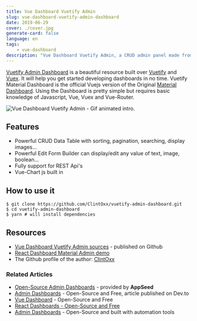 ```yaml
---
title: Vue Dashboard Vuetify Admin
slug: vue-dashboard-vuetify-admin-dashboard
date: 2019-06-29
cover: ./cover.jpg
generate-card: false
language: en
tags:
    - vue-dashboard
description: "Vue Dashboard Vuetify Admin, a CRUD admin panel made from Vue js and Vuetify. The source code is published on Github."
---
```


[Vuetify Admin Dashboard](https://github.com/ClintOxx/vuetify-admin-dashboard) is a beautiful resource built over [Vuetify](https://vuetifyjs.com/en/) and [Vuex](https://vuex.vuejs.org/installation.html). It will help you get started developing dashboards in no time. 
Vuetify Material Dashboard is the official Vuejs version of the Original [Material Dashboard](https://www.creative-tim.com/product/material-dashboard). 
Using the Dashboard is pretty simple but requires basic knowledge of Javascript, Vue, Vuex and Vue-Router.

![Vue Dashboard Vuetify Admin - Gif animated intro.](https://github.com/ClintOxx/vuetify-admin-dashboard/raw/master/2019-04-05_22-31-17.gif)

## Features
- Powerful CRUD Data Table with sorting, pagination, searching, display images...
- Powerful Edit Form Builder can display/edit any value of text, image, boolean...
- Fully support for REST Api's
- Vue-Chart js built in

## How to use it

```
$ git clone https://github.com/ClintOxx/vuetify-admin-dashboard.git
$ cd vuetify-admin-dashboard
$ yarn # will install dependencies
```

## Resources

- [Vue Dashboard Vuetify Admin sources](https://github.com/ClintOxx/vuetify-admin-dashboard) - published on Github
- [React Dashboard Material Admin demo](https://clintoxx.github.io/vuetify-admin-dashboard/)
- The Github profile of the author: [ClintOxx](https://github.com/ClintOxx)
 
### Related Articles

- [Open-Source Admin Dashboards](https://appseed.us/admin-dashboards/open-source) - provided by **AppSeed**
- [Admin Dashboards](https://dev.to/sm0ke/admin-dashboards-open-source-and-free-4aep) - Open-Source and Free, article published on Dev.to
- [Vue Dashboard](https://dev.to/sm0ke/vue-dashboard-open-source-apps-1gd1) - Open-Source and Free
- [React Dashboards - Open-Source and Free](https://dev.to/sm0ke/react-dashboards-open-source-apps-1c7j)
- [Admin Dashboards](https://blog.appseed.us/admin-dashboards-open-source-built-with-automation-tools/) - Open-Source and built with automation tools
